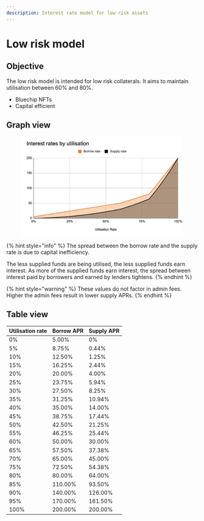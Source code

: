 ```yaml
---
description: Interest rate model for low risk assets
---
```


# Low risk model

## Objective

The low risk model is intended for low risk collaterals. It aims to maintain utilisation between 60% and 80%.

* Bluechip NFTs
* Capital efficient

## Graph view

<figure><img src="../../../.gitbook/assets/image (16).png" alt=""><figcaption></figcaption></figure>

{% hint style="info" %}
The spread between the borrow rate and the supply rate is due to capital inefficiency.

The less supplied funds are being utilised, the less supplied funds earn interest. As more of the supplied funds earn interest, the spread between interest paid by borrowers and earned by lenders tightens.
{% endhint %}

{% hint style="warning" %}
These values do not factor in admin fees. Higher the admin fees result in lower supply APRs.
{% endhint %}

## Table view

| Utilisation rate | Borrow APR | Supply APR |
| ---------------- | ---------- | ---------- |
| 0%               | 5.00%      | 0%         |
| 5%               | 8.75%      | 0.44%      |
| 10%              | 12.50%     | 1.25%      |
| 15%              | 16.25%     | 2.44%      |
| 20%              | 20.00%     | 4.00%      |
| 25%              | 23.75%     | 5.94%      |
| 30%              | 27.50%     | 8.25%      |
| 35%              | 31.25%     | 10.94%     |
| 40%              | 35.00%     | 14.00%     |
| 45%              | 38.75%     | 17.44%     |
| 50%              | 42.50%     | 21.25%     |
| 55%              | 46.25%     | 25.44%     |
| 60%              | 50.00%     | 30.00%     |
| 65%              | 57.50%     | 37.38%     |
| 70%              | 65.00%     | 45.00%     |
| 75%              | 72.50%     | 54.38%     |
| 80%              | 80.00%     | 64.00%     |
| 85%              | 110.00%    | 93.50%     |
| 90%              | 140.00%    | 126.00%    |
| 95%              | 170.00%    | 161.50%    |
| 100%             | 200.00%    | 200.00%    |

